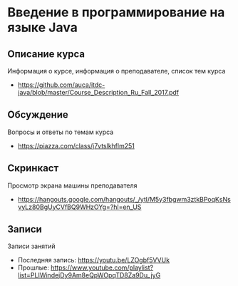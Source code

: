 # Введение в программирование на языке Java

## Описание курса

Информация о курсе, информация о преподавателе, список тем курса

* <https://github.com/auca/itdc-java/blob/master/Course_Description_Ru_Fall_2017.pdf>

## Обсуждение

Вопросы и ответы по темам курса

* <https://piazza.com/class/j7vtslkhflm251>

## Скринкаст

Просмотр экрана машины преподавателя

* <https://hangouts.google.com/hangouts/_/ytl/M5y3fbgwm3ztkBPoqKsNsvyLz80BgUyCVfBQ9WHzOYg=?hl=en_US>

## Записи

Записи занятий

* Последняя запись: <https://youtu.be/LZOgbf5VVUk>
* Прошлые: <https://www.youtube.com/playlist?list=PLIWindejDy9Am8eQpWOpqTD8Za9Du_jyG>
